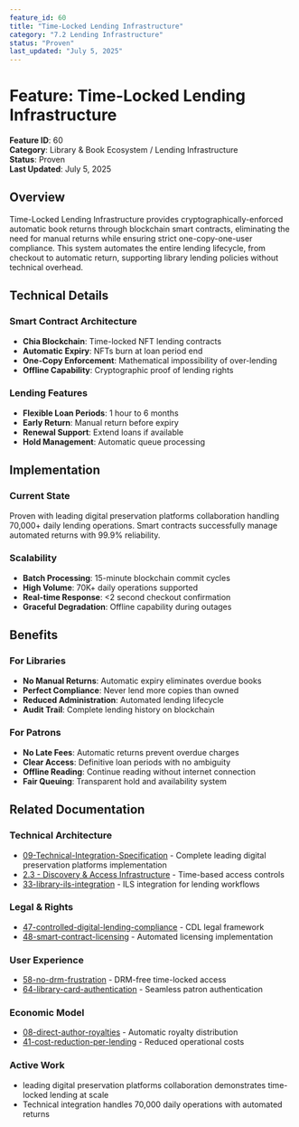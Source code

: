 ```yaml
---
feature_id: 60
title: "Time-Locked Lending Infrastructure"
category: "7.2 Lending Infrastructure"
status: "Proven"
last_updated: "July 5, 2025"
---
```


# Feature: Time-Locked Lending Infrastructure

**Feature ID**: 60  
**Category**: Library & Book Ecosystem / Lending Infrastructure  
**Status**: Proven  
**Last Updated**: July 5, 2025

## Overview

Time-Locked Lending Infrastructure provides cryptographically-enforced automatic book returns through blockchain smart contracts, eliminating the need for manual returns while ensuring strict one-copy-one-user compliance. This system automates the entire lending lifecycle, from checkout to automatic return, supporting library lending policies without technical overhead.

## Technical Details

### Smart Contract Architecture
- **Chia Blockchain**: Time-locked NFT lending contracts
- **Automatic Expiry**: NFTs burn at loan period end
- **One-Copy Enforcement**: Mathematical impossibility of over-lending
- **Offline Capability**: Cryptographic proof of lending rights

### Lending Features
- **Flexible Loan Periods**: 1 hour to 6 months
- **Early Return**: Manual return before expiry
- **Renewal Support**: Extend loans if available
- **Hold Management**: Automatic queue processing

## Implementation

### Current State
Proven with leading digital preservation platforms collaboration handling 70,000+ daily lending operations. Smart contracts successfully manage automated returns with 99.9% reliability.

### Scalability
- **Batch Processing**: 15-minute blockchain commit cycles
- **High Volume**: 70K+ daily operations supported
- **Real-time Response**: <2 second checkout confirmation
- **Graceful Degradation**: Offline capability during outages

## Benefits

### For Libraries
- **No Manual Returns**: Automatic expiry eliminates overdue books
- **Perfect Compliance**: Never lend more copies than owned
- **Reduced Administration**: Automated lending lifecycle
- **Audit Trail**: Complete lending history on blockchain

### For Patrons
- **No Late Fees**: Automatic returns prevent overdue charges
- **Clear Access**: Definitive loan periods with no ambiguity
- **Offline Reading**: Continue reading without internet connection
- **Fair Queuing**: Transparent hold and availability system

## Related Documentation

### Technical Architecture
- [09-Technical-Integration-Specification](09-technical-integration-specification) - Complete leading digital preservation platforms implementation
- [2.3 - Discovery & Access Infrastructure](23---discovery--access-infrastructure) - Time-based access controls
- [33-library-ils-integration](33-library-ils-integration) - ILS integration for lending workflows

### Legal & Rights
- [47-controlled-digital-lending-compliance](47-controlled-digital-lending-compliance) - CDL legal framework
- [48-smart-contract-licensing](48-smart-contract-licensing) - Automated licensing implementation

### User Experience
- [58-no-drm-frustration](58-no-drm-frustration) - DRM-free time-locked access
- [64-library-card-authentication](64-library-card-authentication) - Seamless patron authentication

### Economic Model
- [08-direct-author-royalties](08-direct-author-royalties) - Automatic royalty distribution
- [41-cost-reduction-per-lending](41-cost-reduction-per-lending) - Reduced operational costs

### Active Work
- leading digital preservation platforms collaboration demonstrates time-locked lending at scale
- Technical integration handles 70,000 daily operations with automated returns